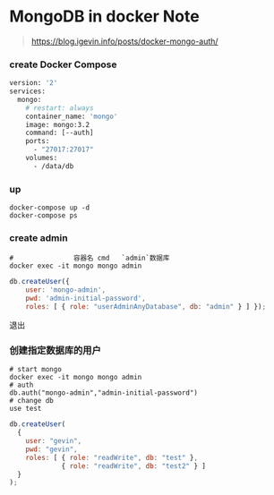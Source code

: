 MongoDB in docker Note
======================

> https://blog.igevin.info/posts/docker-mongo-auth/

### create Docker Compose

``` dockerfile
version: '2'
services:
  mongo:
    # restart: always
    container_name: 'mongo'
    image: mongo:3.2
    command: [--auth]
    ports:
      - "27017:27017"
    volumes:
      - /data/db
```

### up

    docker-compose up -d
    docker-compose ps

### create admin

    #               容器名 cmd   `admin`数据库
    docker exec -it mongo mongo admin

``` js
db.createUser({ 
    user: 'mongo-admin', 
    pwd: 'admin-initial-password', 
    roles: [ { role: "userAdminAnyDatabase", db: "admin" } ] });
```

退出

### 创建指定数据库的用户

    # start mongo
    docker exec -it mongo mongo admin
    # auth
    db.auth("mongo-admin","admin-initial-password")
    # change db
    use test

``` js
db.createUser(
  {
    user: "gevin",
    pwd: "gevin",
    roles: [ { role: "readWrite", db: "test" },
             { role: "readWrite", db: "test2" } ]
  }
);
```
